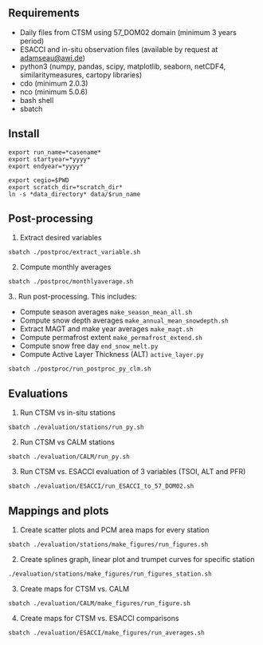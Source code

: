 ## Requirements
- Daily files from CTSM using 57_DOM02 domain (minimum 3 years period)
- ESACCI and in-situ observation files (available by request at adamseau@awi.de)
- python3 (numpy, pandas, scipy, matplotlib, seaborn, netCDF4, similaritymeasures, cartopy libraries)
- cdo (minimum 2.0.3)
- nco (minimum 5.0.6)
- bash shell
- sbatch

## Install

```
export run_name=*casename*
export startyear=*yyyy*
export endyear=*yyyy*

export cegio=$PWD
export scratch_dir=*scratch_dir*
ln -s *data_directory* data/$run_name
```
## Post-processing

1. Extract desired variables
```
sbatch ./postproc/extract_variable.sh
```

2. Compute monthly averages
```
sbatch ./postproc/monthlyaverage.sh
```

3.. Run post-processing. This includes:
- Compute season averages `make_season_mean_all.sh`
- Compute snow depth averages `make_annual_mean_snowdepth.sh`
- Extract MAGT and make year averages `make_magt.sh`
- Compute permafrost extent `make_permafrost_extend.sh`
- Compute snow free day `end_snow_melt.py`
- Compute Active Layer Thickness (ALT) `active_layer.py`
```
sbatch ./postproc/run_postproc_py_clm.sh
```
## Evaluations

1. Run CTSM vs in-situ stations
```
sbatch ./evaluation/stations/run_py.sh
```

2. Run CTSM vs CALM stations
```
sbatch ./evaluation/CALM/run_py.sh
```

3. Run CTSM vs. ESACCI evaluation of 3 variables (TSOI, ALT and PFR)

```
sbatch ./evaluation/ESACCI/run_ESACCI_to_57_DOM02.sh
```

## Mappings and plots

1. Create scatter plots and PCM area maps for every station
```
sbatch ./evaluation/stations/make_figures/run_figures.sh
```

2. Create splines graph, linear plot and trumpet curves for specific station
```
./evaluation/stations/make_figures/run_figures_station.sh
```

3. Create maps for CTSM vs. CALM
```
sbatch ./evaluation/CALM/make_figures/run_figure.sh
```

4. Create maps for CTSM vs. ESACCI comparisons
```
sbatch ./evaluation/ESACCI/make_figures/run_averages.sh
```


